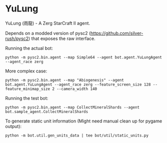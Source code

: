 # YuLung
YuLung (雨龍) - A Zerg StarCraft II agent.

Depends on a modded version of pysc2 (https://github.com/silver-rush/pysc2) that
exposes the raw interface.

Running the actual bot:

`python -m pysc2.bin.agent --map Simple64 --agent bot.agent.YuLungAgent --agent_race zerg`

More complex case:

`python -m pysc2.bin.agent --map "Abiogenesis" --agent bot.agent.YuLungAgent --agent_race zerg --feature_screen_size 128 --feature_minimap_size 2 --camera_width 140
`

Running the test bot: 

`python -m pysc2.bin.agent --map CollectMineralShards --agent bot.sample_agent.CollectMineralShards`

To generate static unit information (Might need manual clean up for pygame output):

`python -m bot.util.gen_units_data | tee bot/util/static_units.py`
